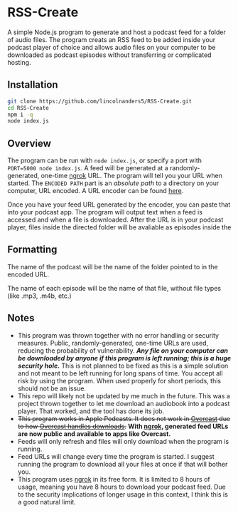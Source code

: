# RSS-Create
A simple Node.js program to generate and host a podcast feed for a folder of audio files.
The program creats an RSS feed to be added inside your podcast player of choice and allows audio files on your computer to be downloaded as podcast episodes without transferring or complicated hosting.

## Installation
```bash
git clone https://github.com/lincolnanders5/RSS-Create.git
cd RSS-Create
npm i -q
node index.js
```

## Overview
The program can be run with `node index.js`, or specify a port with `PORT=5000 node index.js`.
A feed will be generated at a randomly-generated, one-time [ngrok](https://ngrok.com) URL.
The program will tell you your URL when started.
The `ENCODED PATH` part is an *absolute path* to a directory on your computer, URL encoded.
A URL encoder can be found [here](http://urlencoder.org).

Once you have your feed URL generated by the encoder, you can paste that into your podcast app.
The program will output text when a feed is accessed and when a file is downloaded.
After the URL is in your podcast player, files inside the directed folder will be avaliable as episodes inside the 

## Formatting
The name of the podcast will be the name of the folder pointed to in the encoded URL.

The name of each episode will be the name of that file, without file types (like .mp3, .m4b, etc.)

## Notes
- This program was thrown together with no error handling or security measures.
Public, randomly-generated, one-time URLs are used, reducing the probability of vulnerability.
***Any file on your computer can be downloaded by anyone if this program is left running; this is a huge security hole.***
This is not planned to be fixed as this is a simple solution and not meant to be left running for long spans of time.
You accept all risk by using the program. When used properly for short periods, this should not be an issue.
- This repo will likely not be updated by me much in the future.
This was a project thrown together to let me download an audiobook into a podcast player.
That worked, and the tool has done its job.
- ~~This program works in Apple Podcasts. It does not work in [Overcast](https://overcast.fm) due to how [Overcast handles downloads](https://github.com/jakubroztocil/podcats/issues/8).~~ **With [ngrok](https://ngrok.com), generated feed URLs are now public and available to apps like Overcast.**
- Feeds will only refresh and files will only download when the program is running.
- Feed URLs will change every time the program is started.
I suggest running the program to download all your files at once if that will bother you.
- This program uses [ngrok](https://ngrok.com) in its free form.
It is limited to 8 hours of usage, meaning you have 8 hours to download your podcast feed.
Due to the security implications of longer usage in this context, I think this is a good natural limit.

